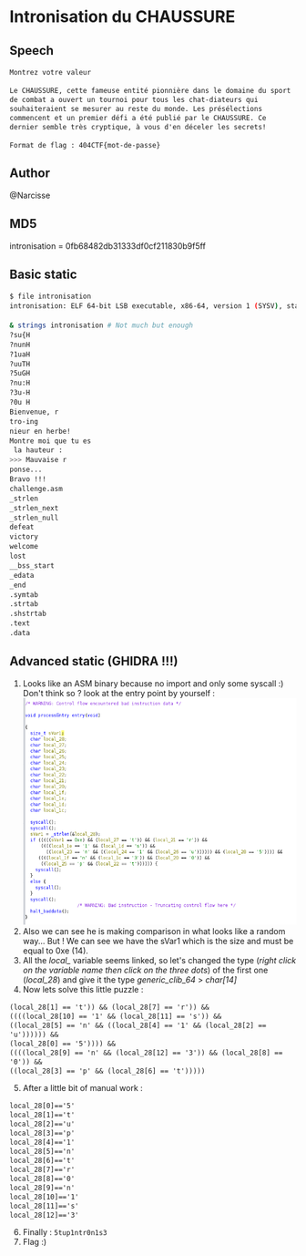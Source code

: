 # Intronisation du CHAUSSURE

## Speech
```
Montrez votre valeur

Le CHAUSSURE, cette fameuse entité pionnière dans le domaine du sport de combat a ouvert un tournoi pour tous les chat-diateurs qui souhaiteraient se mesurer au reste du monde. Les présélections commencent et un premier défi a été publié par le CHAUSSURE. Ce dernier semble très cryptique, à vous d'en déceler les secrets!

Format de flag : 404CTF{mot-de-passe}
```

## Author
@Narcisse

## MD5
intronisation = 0fb68482db31333df0cf211830b9f5ff

## Basic static

```Bash
$ file intronisation 
intronisation: ELF 64-bit LSB executable, x86-64, version 1 (SYSV), statically linked, not stripped

& strings intronisation # Not much but enough
?su{H
?nunH
?1uaH
?uuTH
?5uGH
?nu:H
?3u-H
?0u H
Bienvenue, r
tro-ing
nieur en herbe!
Montre moi que tu es 
 la hauteur :
>>> Mauvaise r
ponse...
Bravo !!!
challenge.asm
_strlen
_strlen_next
_strlen_null
defeat
victory
welcome
lost
__bss_start
_edata
_end
.symtab
.strtab
.shstrtab
.text
.data
```

## Advanced static (GHIDRA !!!)

1. Looks like an ASM binary because no import and only some syscall :) Don't think so ? look at the entry point by yourself :
![Entry point](./img/00_entry_point.png)
2. Also we can see he is making comparison in what looks like a random way... But ! We can see we have the sVar1 which is the size and must be equal to 0xe (14).
3. All the *local_* variable seems linked, so let's changed the type (*right click on the variable name then click on the three dots*) of the first one (*local_28*) and give it the type *generic_clib_64* > *char[14]*
4. Now lets solve this little puzzle :
```
(local_28[1] == 't')) && (local_28[7] == 'r')) &&
((((local_28[10] == '1' && (local_28[11] == 's')) &&
((local_28[5] == 'n' && ((local_28[4] == '1' && (local_28[2] == 'u')))))) &&
(local_28[0] == '5')))) &&
((((local_28[9] == 'n' && (local_28[12] == '3')) && (local_28[8] == '0')) &&
((local_28[3] == 'p' && (local_28[6] == 't')))))
```
5. After a little bit of manual work :
```
local_28[0]=='5'
local_28[1]=='t'
local_28[2]=='u'
local_28[3]=='p'
local_28[4]=='1'
local_28[5]=='n'
local_28[6]=='t'
local_28[7]=='r'
local_28[8]=='0'
local_28[9]=='n'
local_28[10]=='1'
local_28[11]=='s'
local_28[12]=='3'
```
6. Finally : `5tup1ntr0n1s3`
7. Flag :)
